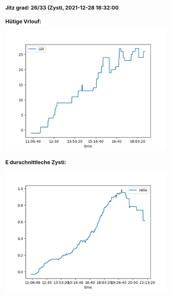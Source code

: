 ### Jitz grad: 26/33 (Zysti, 2021-12-28 18:32:00

### Hütige Vrlouf:
![Graph](Today.png)

### E durschnittleche Zysti:
![Graph](Zysti.png)
